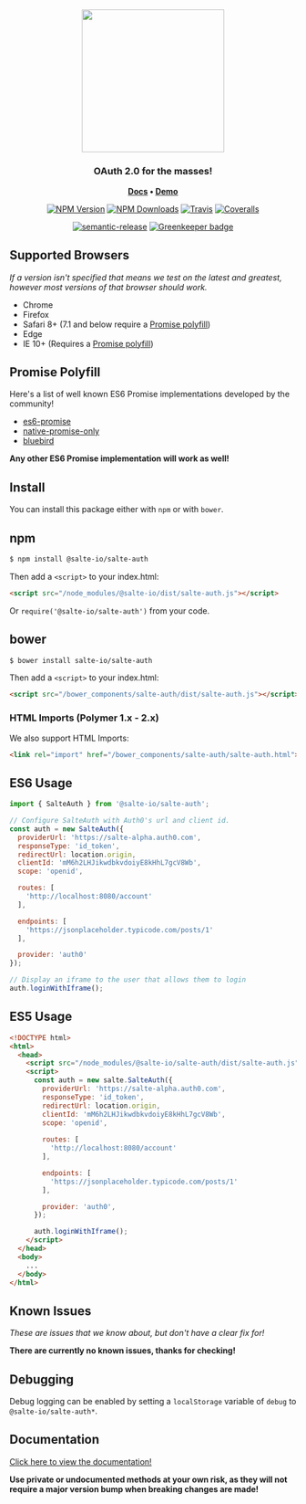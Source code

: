 <h2 align="center">
  <div>
    <a href="https://github.com/salte-io/salte-auth">
      <img height="250px" src="https://github.com/salte-io/salte-auth/raw/master/images/banner.svg?sanitize=true">
    </a>
  </div>
</h2>

<h3 align="center">
	OAuth 2.0 for the masses!
</h3>

<p align="center">
	<strong>
		<!-- <a href="https://salte.io">Website</a> -->
		<!-- • -->
		<a href="https://salte-io.github.io/salte-auth">Docs</a>
		•
		<a href="https://salte-auth-demo.glitch.me">Demo</a>
	</strong>
</p>

<div align="center">

  [![NPM Version][npm-version-image]][npm-url]
  [![NPM Downloads][npm-downloads-image]][npm-url]
  [![Travis][travis-ci-image]][travis-ci-url]
  [![Coveralls][coveralls-image]][coveralls-url]

  [![semantic-release][semantic-release-image]][semantic-release-url]
  [![Greenkeeper badge][greenkeeper-image]][greenkeeper-url]

</div>

## Supported Browsers

_If a version isn't specified that means we test on the latest and greatest, however most versions of that browser should work._

- Chrome
- Firefox
- Safari 8+ (7.1 and below require a [Promise polyfill](#promise-polyfill))
- Edge
- IE 10+ (Requires a [Promise polyfill](#promise-polyfill))

## Promise Polyfill

Here's a list of well known ES6 Promise implementations developed by the community!

* [es6-promise](https://www.npmjs.com/package/es6-promise)
* [native-promise-only](https://www.npmjs.com/package/native-promise-only)
* [bluebird](https://www.npmjs.com/package/bluebird)

**Any other ES6 Promise implementation will work as well!**

## Install

You can install this package either with `npm` or with `bower`.

## npm

```sh
$ npm install @salte-io/salte-auth
```

Then add a `<script>` to your index.html:

```html
<script src="/node_modules/@salte-io/dist/salte-auth.js"></script>
```

Or `require('@salte-io/salte-auth')` from your code.

## bower

```sh
$ bower install salte-io/salte-auth
```

Then add a `<script>` to your index.html:

```html
<script src="/bower_components/salte-auth/dist/salte-auth.js"></script>
```

### HTML Imports (Polymer 1.x - 2.x)

We also support HTML Imports:

```html
<link rel="import" href="/bower_components/salte-auth/salte-auth.html">
```

## ES6 Usage

```js
import { SalteAuth } from '@salte-io/salte-auth';

// Configure SalteAuth with Auth0's url and client id.
const auth = new SalteAuth({
  providerUrl: 'https://salte-alpha.auth0.com',
  responseType: 'id_token',
  redirectUrl: location.origin,
  clientId: 'mM6h2LHJikwdbkvdoiyE8kHhL7gcV8Wb',
  scope: 'openid',

  routes: [
    'http://localhost:8080/account'
  ],

  endpoints: [
    'https://jsonplaceholder.typicode.com/posts/1'
  ],

  provider: 'auth0'
});

// Display an iframe to the user that allows them to login
auth.loginWithIframe();
```

## ES5 Usage

```html
<!DOCTYPE html>
<html>
  <head>
    <script src="/node_modules/@salte-io/salte-auth/dist/salte-auth.js"></script>
    <script>
      const auth = new salte.SalteAuth({
        providerUrl: 'https://salte-alpha.auth0.com',
        responseType: 'id_token',
        redirectUrl: location.origin,
        clientId: 'mM6h2LHJikwdbkvdoiyE8kHhL7gcV8Wb',
        scope: 'openid',
        
        routes: [
          'http://localhost:8080/account'
        ],

        endpoints: [
          'https://jsonplaceholder.typicode.com/posts/1'
        ],

        provider: 'auth0',
      });

      auth.loginWithIframe();
    </script>
  </head>
  <body>
    ...
  </body>
</html>
```

## Known Issues

_These are issues that we know about, but don't have a clear fix for!_

**There are currently no known issues, thanks for checking!**

## Debugging

Debug logging can be enabled by setting a `localStorage` variable of `debug` to `@salte-io/salte-auth*`.

## Documentation

[Click here to view the documentation!](https://salte-io.github.io/salte-auth/)

**Use private or undocumented methods at your own risk, as they will not require a major version bump when breaking changes are made!**

[npm-version-image]: https://img.shields.io/npm/v/@salte-io/salte-auth.svg?style=flat
[npm-downloads-image]: https://img.shields.io/npm/dm/@salte-io/salte-auth.svg?style=flat
[npm-url]: https://npmjs.org/package/@salte-io/salte-auth

[travis-ci-image]: https://img.shields.io/travis/com/salte-io/salte-auth/master.svg?style=flat
[travis-ci-url]: https://travis-ci.com/salte-io/salte-auth

[coveralls-image]: https://img.shields.io/coveralls/salte-io/salte-auth/master.svg
[coveralls-url]: https://coveralls.io/github/salte-io/salte-auth?branch=master

[commitizen-image]: https://img.shields.io/badge/commitizen-friendly-brightgreen.svg
[commitizen-url]: https://commitizen.github.io/cz-cli/

[semantic-release-url]: https://github.com/semantic-release/semantic-release
[semantic-release-image]: https://img.shields.io/badge/%20%20%F0%9F%93%A6%F0%9F%9A%80-semantic--release-e10079.svg

[greenkeeper-image]: https://badges.greenkeeper.io/salte-io/salte-auth.svg
[greenkeeper-url]: https://greenkeeper.io
